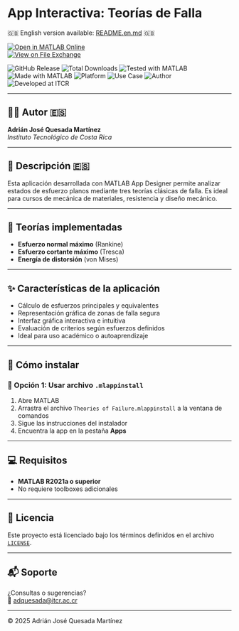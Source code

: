 # App Interactiva: Teorías de Falla

🇬🇧 English version available: [README.en.md](README.en.md) 🇬🇧

[![Open in MATLAB Online](https://www.mathworks.com/images/responsive/global/open-in-matlab-online.svg)](https://matlab.mathworks.com/open/github/v1?repo=adriancrc/Theories-of-Failure)  
[![View on File Exchange](https://www.mathworks.com/matlabcentral/images/matlab-file-exchange.svg)](https://la.mathworks.com/matlabcentral/fileexchange/)

![GitHub Release](https://img.shields.io/github/v/release/adriancrc/Theories-of-Failure)
![Total Downloads](https://img.shields.io/github/downloads/adriancrc/Theories-of-Failure/total)
![Tested with MATLAB](https://img.shields.io/endpoint?url=https%3A%2F%2Fraw.githubusercontent.com%2Fadriancrc%2FTheories-of-Failure%2Fmain%2Freport%2Fbadge%2Ftested_with.json)
![Made with MATLAB](https://img.shields.io/badge/Made%20with-MATLAB-blue)
![Platform](https://img.shields.io/badge/Platform-Windows%20%7C%20macOS%20%7C%20Linux-lightgrey)
![Use Case](https://img.shields.io/badge/Use-Educational-success)
![Author](https://img.shields.io/badge/Author-Adrián%20Quesada%20Martínez-blueviolet)
![Developed at ITCR](https://img.shields.io/badge/Developed%20at-ITCR-blue)

---

## 👨‍💻 Autor 🇪🇸
**Adrián José Quesada Martínez**  
*Instituto Tecnológico de Costa Rica*

---

## 📘 Descripción 🇪🇸

Esta aplicación desarrollada con MATLAB App Designer permite analizar estados de esfuerzo planos mediante tres teorías clásicas de falla. Es ideal para cursos de mecánica de materiales, resistencia y diseño mecánico.

---

## 🧠 Teorías implementadas

- **Esfuerzo normal máximo** (Rankine)  
- **Esfuerzo cortante máximo** (Tresca)  
- **Energía de distorsión** (von Mises)

---

## ✨ Características de la aplicación

- Cálculo de esfuerzos principales y equivalentes  
- Representación gráfica de zonas de falla segura  
- Interfaz gráfica interactiva e intuitiva  
- Evaluación de criterios según esfuerzos definidos  
- Ideal para uso académico o autoaprendizaje

---

## 🚀 Cómo instalar

### 🔹 Opción 1: Usar archivo `.mlappinstall`

1. Abre MATLAB  
2. Arrastra el archivo `Theories of Failure.mlappinstall` a la ventana de comandos  
3. Sigue las instrucciones del instalador  
4. Encuentra la app en la pestaña **Apps**

---

## 💻 Requisitos

- **MATLAB R2021a o superior**  
- No requiere toolboxes adicionales

---

## 📄 Licencia

Este proyecto está licenciado bajo los términos definidos en el archivo [`LICENSE`](LICENSE).

---

## 📬 Soporte

¿Consultas o sugerencias?  
📧 [adquesada@itcr.ac.cr](mailto:adquesada@itcr.ac.cr)

---

© 2025 Adrián José Quesada Martínez
